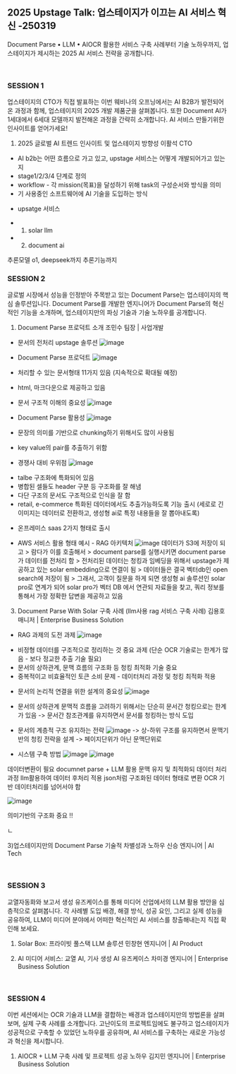 ## 2025 Upstage Talk: 업스테이지가 이끄는 AI 서비스 혁신 -250319 
Document Parse • LLM • AIOCR 활용한 서비스 구축 사례부터 기술 노하우까지, 업스테이지가 제시하는 2025 AI 서비스 전략을 공개합니다.

‍

### SESSION 1
업스테이지의 CTO가 직접 발표하는 이번 웨비나의 오프닝에서는 AI B2B가 발전되어 온 과정과 함께, 업스테이지의 2025 개발 제품군을 살펴봅니다. 또한 Document AI가 1세대에서 6세대 모델까지 발전해온 과정을 간략히 소개합니다. AI 서비스 만들기위한 인사이트를 얻어가세요!

1) 2025 글로벌 AI 트렌드 인사이트 및 업스테이지 방향성
이활석 CTO

- AI b2b는 어떤 흐름으로 가고 있고, upstage 서비스는 어떻게 개발되어가고 있는 지 
- stage1/2/3/4 단계로 정의
- workflow - 각 mission(목표)을 달성하기 위해 task의 구성순서와 방식을 의미  
- 기 사용중인 소프트웨어에 AI 기술을 도입하는 방식 

* upsatge 서비스
- 1. solar llm 
- 2. document ai

추론모델 o1, deepseek까지 
추론기능까지 


### SESSION 2
글로벌 시장에서 성능을 인정받아 주목받고 있는 Document Parse는 업스테이지의 핵심 솔루션입니다. Document Parse를 개발한 엔지니어가 Document Parse의 혁신적인 기능을 소개하며, 업스테이지만의 파싱 기술과 기술 노하우를 공개합니다.

1) Document Parse 프로덕트 소개
조민수 팀장 | 사업개발

* 문서의 전처리 upstage 솔루션
![image](https://github.com/user-attachments/assets/edb298b1-5be1-4df4-af5e-1fdefcaa9997)

* Document Parse 프로덕트
![image](https://github.com/user-attachments/assets/0a026715-5152-464f-8aad-958665a0745c)
- 처리할 수 있는 문서형태 11가지 있음 (지속적으로 확대될 예정)
- html, 마크다운으로 제공하고 있음 

- 문서 구조적 이해의 중요성 
![image](https://github.com/user-attachments/assets/01aa52cc-1a1b-46eb-a8ed-491d10947c94)

-  Document Parse 활용성
![image](https://github.com/user-attachments/assets/9ab57f6e-2bda-4380-bcb5-71d5ce5d432b)
- 문장의 의미를 기반으로 chunking하기 위해서도 많이 사용됨 
- key value의 pair를 추출하기 위함

* 경쟁사 대비 우위점
![image](https://github.com/user-attachments/assets/30c9c6d1-b4ca-4b06-96b2-c5fc84c09e8e)
- talbe 구조화에 특화되어 있음
- 병합된 셀들도 header 구분 등 구조화를 잘 해냄
- 다단 구조의 문서도 구조적으로 인식을 잘 함
- retail, e-commerce 특화된 데이터에서도 추출가능하도록 기능 출시 (세로로 긴 이미지는 데이터로 전환하고, 생성형 ai로 특정 내용들을 잘 뽑아내도록)

*  온프레미스 saas 2가지 형태로 출시

* AWS 서비스 활용 형태 예시 - RAG 아키텍처 
![image](https://github.com/user-attachments/assets/5136622c-edc8-479c-a46b-0924417a8346)
데이터가 S3에 저장이 되고 > 람다가 이를 호출해서 > document parse를 실행시키면 document parse가 데이터를 전처리 함 > 전처리된 데이터는 청킹과 임베딩을 위해서 upstage가 제공하고 있는 solar embedding으로 연결이 됨 > 데이터들은 결국 벡터db인 open search에 저장이 됨 > 그래서, 고객이 질문을 하게 되면 생성형 ai 솔루션인 solar pro로 연계가 되어 solar pro가 벡터 DB 에서 연관되 자료들을 찾고, 쿼리 정보를 통해서 가장 정확한 답변을 제공하고 있음 

3) Document Parse With Solar 구축 사례 (llm사용 rag 서비스 구축 사례) 
김용호 매니저 | Enterprise Business Solution

* RAG 과제의 도전 과제
![image](https://github.com/user-attachments/assets/e86b7b7c-11c6-4f7d-9589-ca322198d7e9)
- 비정형 데이터를 구조적으로 정리하는 것 중요 과제
(단순 OCR 기술로는 한계가 많음 - 보다 정교한 추출 기술 필요)
- 문서의 상하관계, 문맥 흐름의 구조화 등 청킹 최적화 기술 중요
- 중복적이고 비효율적인 토큰 소비 문제 - 데이터처리 과정 및 청킹 최적화 적용
  
* 문서의 논리적 연결을 위한 설계의 중요성 
![image](https://github.com/user-attachments/assets/cc98390b-10eb-445b-8b9f-0f198adb230d)
- 문서의 상하관계 문맥적 흐름을 고려하기 위해서는 단순히 문서간 청킹으로는 한계가 있음
  -> 문서간 참조관계를 유지하면서 문서를 청킹하는 방식 도입

* 문서의 계층적 구조 유지하는 전략 
![image](https://github.com/user-attachments/assets/bd77f66d-7886-46d3-8797-26b8988c0236)
-> 상-하위 구조를 유지하면서 문맥기반의 청킹 전략을 설계
-> 페이지단위가 아닌 문맥단위로 

* 시스템 구축 방법
![image](https://github.com/user-attachments/assets/dda2c047-9bf3-45c5-a5f0-9d5388fffb91)
![image](https://github.com/user-attachments/assets/d074e1a6-3f5a-48eb-ba51-8366888e2130)

데이터변환이 필요 
documnet parse + LLM 활용 
문맥 유지 및 최적화되 데이터 처리 과정 
llm활용하여 데이터 후처리 적용 
json처럼 구조화된 데이터 형태로 변환 
OCR 기반 데이터처리를 넘어서야 함 


![image](https://github.com/user-attachments/assets/104b8cad-1e3f-48c5-a30d-75a9107f02a1)

의미기반의 구조화 중요 !! 

ㄴ
  

3)업스테이지만의 Document Parse 기술적 차별성과 노하우
신승 엔지니어  | AI Tech
‍

‍

### SESSION 3
교열자동화와 보고서 생성 유즈케이스를 통해 미디어 산업에서의 LLM 활용 방안을 심층적으로 살펴봅니다. 각 사례별 도입 배경, 해결 방식, 성공 요인, 그리고 실제 성능을 공유하여, LLM이 미디어 분야에서 어떠한 혁신적인 AI 서비스를 창출해내는지 직접 확인해 보세요.

1) Solar Box: 프라이빗 풀스택 LLM 솔루션
민창현 엔지니어  | AI Product

2) AI 미디어 서비스: 교열 AI, 기사 생성 AI 유즈케이스
차미경 엔지니어  | Enterprise Business Solution
‍

‍

### SESSION 4
이번 세션에서는 OCR 기술과 LLM을 결합하는 배경과 업스테이지만의 방법론을 살펴보며, 실제 구축 사례를 소개합니다. 고난이도의 프로젝트임에도 불구하고 업스테이지가 성공적으로 구축할 수 있었던 노하우를 공유하며, AI 서비스를 구축하는 새로운 가능성과 혁신을 제시합니다.

1) AIOCR + LLM 구축 사례 및 프로젝트 성공 노하우
김지민 엔지니어  | Enterprise Business Solution
‍
